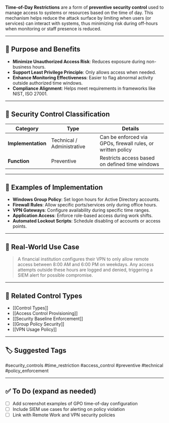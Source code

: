 **Time-of-Day Restrictions** are a form of **preventive security control** used to manage access to systems or resources based on the time of day. This mechanism helps reduce the attack surface by limiting when users (or services) can interact with systems, thus minimizing risk during off-hours when monitoring or staff presence is reduced.

---

## 📌 Purpose and Benefits

- **Minimize Unauthorized Access Risk**: Reduces exposure during non-business hours.
- **Support Least Privilege Principle**: Only allows access when needed.
- **Enhance Monitoring Effectiveness**: Easier to flag abnormal activity outside authorized time windows.
- **Compliance Alignment**: Helps meet requirements in frameworks like NIST, ISO 27001.

---

## 🔐 Security Control Classification

| Category       | Type        | Details                                             |
| -------------- | ----------- | --------------------------------------------------- |
| **Implementation** | Technical / Administrative | Can be enforced via GPOs, firewall rules, or written policy |
| **Function**        | Preventive | Restricts access based on defined time windows     |

---

## 🧰 Examples of Implementation

- **Windows Group Policy**: Set logon hours for Active Directory accounts.
- **Firewall Rules**: Allow specific ports/services only during office hours.
- **VPN Gateways**: Configure availability during specific time ranges.
- **Application Access**: Enforce role-based access during work shifts.
- **Automated Lockout Scripts**: Schedule disabling of accounts or access points.

---

## 🧠 Real-World Use Case

> A financial institution configures their VPN to only allow remote access between 8:00 AM and 6:00 PM on weekdays. Any access attempts outside these hours are logged and denied, triggering a SIEM alert for possible compromise.

---

## 🧱 Related Control Types

- [[Control Types]]
- [[Access Control Provisioning]]
- [[Security Baseline Enforcement]]
- [[Group Policy Security]]
- [[VPN Usage Policy]]

---

## 🏷 Suggested Tags

#security_controls #time_restriction #access_control #preventive #technical #policy_enforcement

---

## ✅ To Do (expand as needed)

- [ ] Add screenshot examples of GPO time-of-day configuration
- [ ] Include SIEM use cases for alerting on policy violation
- [ ] Link with Remote Work and VPN security policies
